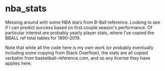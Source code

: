# nba_stats
Messing around with some NBA stars from B-Ball reference.  Looking to see if I can predict success based on first couple season's performance.  Of particular interest are probably yearly player stats, where I've copied the BBALL ref total tables for 1990-2019.


Note that while all the code here is my own work (or probably eventually including some copying from Stack Overflow), the stats are all copied verbatim from basketball-reference.com, and so any license they have applies here.
